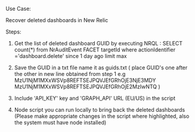 Use Case:

Recover deleted dashboards in New Relic

Steps:

1. Get the list of deleted dashboard GUID by executing NRQL : 
   SELECT count(\*) from NrAuditEvent FACET targetId where actionIdentifier ='dashboard.delete' since 1 day ago limit max

2. Save the GUID in a txt file name it as guids.txt
   ( place GUID's one after the other in new line obtained from step 1
   e.g
   MzU1NjM1MXxWSVp8REFTSEJPQVJEfGRhOjE3NjE3MDY
   MzU1NjM1MXxWSVp8REFTSEJPQVJEfGRhOjE2MzIwNTQ )

3. Include 'API_KEY' key and 'GRAPH_API' URL (EU/US) in the script 

4. Node script you can run locally to bring back the deleted dashboards
   (Please make appropriate changes in the script where highlighted, also the system must have node installed)
